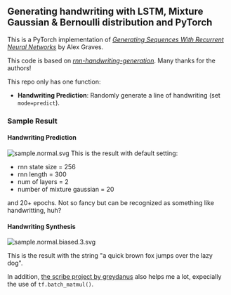 ## Generating handwriting with LSTM, Mixture Gaussian & Bernoulli distribution and PyTorch 

This is a PyTorch implementation of *[Generating Sequences With Recurrent Neural Networks](https://arxiv.org/abs/1308.0850)* by Alex Graves.

This code is based on *[rnn-handwriting-generation](https://github.com/snowkylin/rnn-handwriting-generation)*. Many thanks for the authors!

This repo only has one function:

* **Handwriting Prediction**: Randomly generate a line of handwriting (set `mode=predict`). 

### Sample Result

#### Handwriting Prediction

![sample.normal.svg](https://cdn.rawgit.com/snowkylin/rnn-handwriting-generation/master/sample.normal.svg)
This is the result with default setting:
* rnn state size = 256
* rnn length = 300
* num of layers = 2
* number of mixture gaussian = 20

and 20+ epochs. Not so fancy but can be recognized as something like handwritting, huh?

#### Handwriting Synthesis

![sample.normal.biased.3.svg](https://cdn.rawgit.com/snowkylin/rnn-handwriting-generation/master/sample.normal.biased.3.svg)

This is the result with the string "a quick brown fox jumps over the lazy dog".

In addition, [the scribe project by greydanus](https://github.com/greydanus/scribe) also helps me a lot, expecially the use of `tf.batch_matmul()`.
